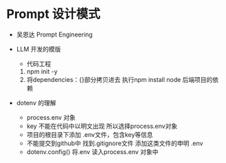 # Prompt 设计模式

- 吴恩达 Prompt Engineering 

- LLM  开发的模版
  - 代码工程
  1. npm init -y
  2. 将dependencies：{}部分拷贝进去
    执行npm install 
    node 后端项目的依赖

- dotenv 的理解
  - process.env 对象
  - key 不能在代码中以明文出现 所以选择process.env对象
  - 项目的根目录下添加 .env文件，包含key等信息
  - 不能提交到github中 找到.gitignore文件 添加这类文件的申明 .env
  - dotenv.config() 将.env 读入process.env 对象中  